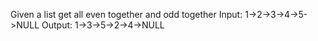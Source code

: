 Given a list get all even together and odd together
Input: 1->2->3->4->5->NULL
Output: 1->3->5->2->4->NULL
